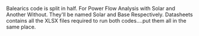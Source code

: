 Balearics code is split in half. For Power Flow Analysis with Solar and Another Without. They'll be named Solar and Base Respectively. Datasheets contains all the XLSX files required to run both codes....put them all in the same place.
